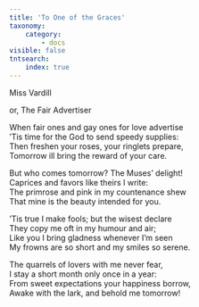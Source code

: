 ```yaml
---
title: 'To One of the Graces'
taxonomy:
    category:
        - docs
visible: false
tntsearch:
    index: true
---
```


<div class="author">Miss Vardill</div>

<span class="title">or, The Fair Advertiser</span>

When fair ones and gay ones for love advertise  
’Tis time for the God to send speedy supplies:  
Then freshen your roses, your ringlets prepare,  
Tomorrow ill bring the reward of your care.  

But who comes tomorrow? The Muses’ delight!  
Caprices and favors like theirs I write:  
The primrose and pink in my countenance shew  
That mine is the beauty intended for you.  

’Tis true I make fools; but the wisest declare  
They copy me oft in my humour and air;  
Like you I bring gladness whenever I’m seen  
My frowns are so short and my smiles so serene.  

The quarrels of lovers with me never fear,  
I stay a short month only once in a year:  
From sweet expectations your happiness borrow,  
Awake with the lark, and behold me tomorrow!